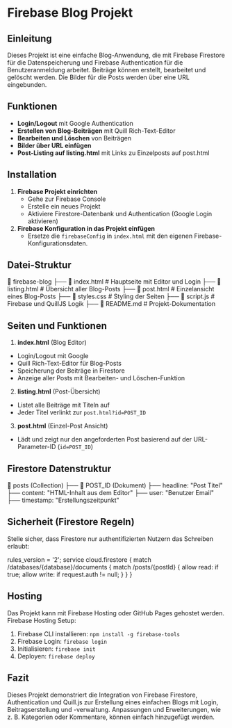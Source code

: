 # Firebase Blog Projekt

## Einleitung
Dieses Projekt ist eine einfache Blog-Anwendung, die mit Firebase Firestore für die Datenspeicherung und Firebase Authentication für die Benutzeranmeldung arbeitet. Beiträge können erstellt, bearbeitet und gelöscht werden. Die Bilder für die Posts werden über eine URL eingebunden.

## Funktionen
* **Login/Logout** mit Google Authentication
* **Erstellen von Blog-Beiträgen** mit Quill Rich-Text-Editor
* **Bearbeiten und Löschen** von Beiträgen
* **Bilder über URL einfügen**
* **Post-Listing auf listing.html** mit Links zu Einzelposts auf post.html

## Installation
1. **Firebase Projekt einrichten**
   * Gehe zur Firebase Console
   * Erstelle ein neues Projekt
   * Aktiviere Firestore-Datenbank und Authentication (Google Login aktivieren)
2. **Firebase Konfiguration in das Projekt einfügen**
   * Ersetze die `firebaseConfig` in `index.html` mit den eigenen Firebase-Konfigurationsdaten.

## Datei-Struktur


📂 firebase-blog
 ├── 📄 index.html          # Hauptseite mit Editor und Login
 ├── 📄 listing.html        # Übersicht aller Blog-Posts
 ├── 📄 post.html           # Einzelansicht eines Blog-Posts
 ├── 📄 styles.css          # Styling der Seiten
 ├── 📄 script.js           # Firebase und QuillJS Logik
 ├── 📄 README.md           # Projekt-Dokumentation


## Seiten und Funktionen
1. **index.html** (Blog Editor)
* Login/Logout mit Google
* Quill Rich-Text-Editor für Blog-Posts
* Speicherung der Beiträge in Firestore
* Anzeige aller Posts mit Bearbeiten- und Löschen-Funktion
2. **listing.html** (Post-Übersicht)
* Listet alle Beiträge mit Titeln auf
* Jeder Titel verlinkt zur `post.html?id=POST_ID`
3. **post.html** (Einzel-Post Ansicht)
* Lädt und zeigt nur den angeforderten Post basierend auf der URL-Parameter-ID (`id=POST_ID`)

## Firestore Datenstruktur


📂 posts (Collection)
   ├── 📄 POST_ID (Dokument)
       ├── headline: "Post Titel"
       ├── content: "HTML-Inhalt aus dem Editor"
       ├── user: "Benutzer Email"
       ├── timestamp: "Erstellungszeitpunkt"


## Sicherheit (Firestore Regeln)
Stelle sicher, dass Firestore nur authentifizierten Nutzern das Schreiben erlaubt:


rules_version = '2';
service cloud.firestore {
  match /databases/{database}/documents {
    match /posts/{postId} {
      allow read: if true;
      allow write: if request.auth != null;
    }
  }
}


## Hosting
Das Projekt kann mit Firebase Hosting oder GitHub Pages gehostet werden.
Firebase Hosting Setup:
1. Firebase CLI installieren: `npm install -g firebase-tools`
2. Firebase Login: `firebase login`
3. Initialisieren: `firebase init`
4. Deployen: `firebase deploy`

## Fazit
Dieses Projekt demonstriert die Integration von Firebase Firestore, Authentication und Quill.js zur Erstellung eines einfachen Blogs mit Login, Beitragserstellung und -verwaltung. Anpassungen und Erweiterungen, wie z. B. Kategorien oder Kommentare, können einfach hinzugefügt werden.
